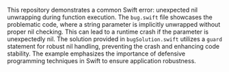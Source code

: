 This repository demonstrates a common Swift error: unexpected nil unwrapping during function execution. The `bug.swift` file showcases the problematic code, where a string parameter is implicitly unwrapped without proper nil checking. This can lead to a runtime crash if the parameter is unexpectedly nil. The solution provided in `bugSolution.swift` utilizes a `guard` statement for robust nil handling, preventing the crash and enhancing code stability.  The example emphasizes the importance of defensive programming techniques in Swift to ensure application robustness.